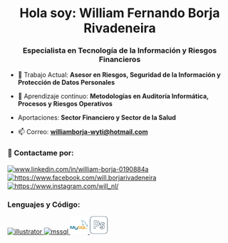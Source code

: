 <h1 align="center">Hola soy: William Fernando Borja Rivadeneira</h1>
<h3 align="center">Especialista en Tecnología de la Información y Riesgos Financieros</h3>

- 🔭 Trabajo Actual: **Asesor en Riesgos, Seguridad de la Información y Protección de Datos Personales**

- 🌱 Aprendizaje continuo: **Metodologías en Auditoría Informática, Procesos y Riesgos Operativos**

- Aportaciones: **Sector Financiero y Sector de la Salud**

- 📫 Correo: **williamborja-wyti@hotmail.com**

<h3 align="left">📲 Contactame por:</h3>
<p align="left">
<a href="https://linkedin.com/in/www.linkedin.com/in/william-borja-0190884a" target="blank"><img align="center" src="https://raw.githubusercontent.com/rahuldkjain/github-profile-readme-generator/master/src/images/icons/Social/linked-in-alt.svg" alt="www.linkedin.com/in/william-borja-0190884a" height="30" width="40" /></a>
<a href="https://fb.com/https://www.facebook.com/will.borjarivadeneira" target="blank"><img align="center" src="https://raw.githubusercontent.com/rahuldkjain/github-profile-readme-generator/master/src/images/icons/Social/facebook.svg" alt="https://www.facebook.com/will.borjarivadeneira" height="30" width="40" /></a>
<a href="https://instagram.com/https://www.instagram.com/will_nl/" target="blank"><img align="center" src="https://raw.githubusercontent.com/rahuldkjain/github-profile-readme-generator/master/src/images/icons/Social/instagram.svg" alt="https://www.instagram.com/will_nl/" height="30" width="40" /></a>
</p>

<h3 align="left">Lenguajes y Código:</h3>
<p align="left"> <a href="https://www.adobe.com/in/products/illustrator.html" target="_blank" rel="noreferrer"> <img src="https://www.vectorlogo.zone/logos/adobe_illustrator/adobe_illustrator-icon.svg" alt="illustrator" width="40" height="40"/> </a> <a href="https://www.microsoft.com/en-us/sql-server" target="_blank" rel="noreferrer"> <img src="https://www.svgrepo.com/show/303229/microsoft-sql-server-logo.svg" alt="mssql" width="40" height="40"/> </a> <a href="https://www.mysql.com/" target="_blank" rel="noreferrer"> <img src="https://raw.githubusercontent.com/devicons/devicon/master/icons/mysql/mysql-original-wordmark.svg" alt="mysql" width="40" height="40"/> </a> <a href="https://www.photoshop.com/en" target="_blank" rel="noreferrer"> <img src="https://raw.githubusercontent.com/devicons/devicon/master/icons/photoshop/photoshop-line.svg" alt="photoshop" width="40" height="40"/> </a> </p>
